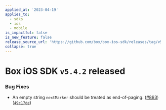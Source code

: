 ```yaml
---
applied_at: '2023-04-19'
applies_to:
  - sdks
  - ios
  - mobile
is_impactful: false
is_new_feature: false
release_source_url: 'https://github.com/box/box-ios-sdk/releases/tag/v5.4.2'
collapse: true
---
```


# Box iOS SDK `v5.4.2` released

### Bug Fixes

* An empty string `nextMarker` should be treated as end-of-paging. ([#893][1]) ([`49c17de`][2])

[1]: https://github.com/box/box-ios-sdk/issues/893

[2]: https://github.com/box/box-ios-sdk/commit/49c17de588fcffcd2d151ce9047ebc09965f80ce
